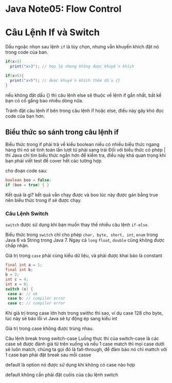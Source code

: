 # Java Note05: Flow Control
# Câu Lệnh If và Switch
Dấu ngoặc nhọn sau lệnh `if` là tùy chọn, nhưng vẫn khuyến khích đặt nó trong code của ban.
```java
if(x>3)
  print("x>3"); // hợp lệ nhưng không được khuyến khích

if(x>5){
  print("x>5"); // được khuyến khích thêm dấu {}
}
```
nếu không đặt dấu {} thì câu lệnh else sẽ thuộc về lệnh if gần nhất, bất kể bạn có cố gắng bao nhiều dòng nữa.

Tránh đặt câu lệnh if bên trong câu lệnh if hoặc else, điều này gây khó đọc code của bạn hơn.

## Biểu thức so sánh trong câu lệnh if
Biểu thức trong if phải trả về kiểu boolean
niếu có nhiều biểu thức ngang hàng thì nó sẽ tính toán lần lượt từ phải sang trái
Đối với biểu thức có phép | thì Java chỉ tìm biểu thức ngắn hơn để kiểm tra, điều này khá quan trọng khi bạn phải viết test để cover hết các tường hợp

cho đoạn code sau:
```java
boolean boo = false;
if (boo = true) { }
```
Kết quả là gì? kết quả vẫn chạy được và boo lúc này được gán bằng true nên biểu thức trong if sẽ được chạy.

### Câu Lệnh Switch
`switch` được sử dụng khi bạn muốn thay thế nhiều câu lệnh `if-else`.

Biểu thức trong `switch` chỉ cho phép `char, byte, short, int`, `enum` trong Java 6 và String trong Java 7. Ngay cả `long` `float`, `double` cũng không được chấp nhận.

Giá trị trong `case` phải cùng kiểu dữ liệu, và phải được khai báo là constant
```java
final int a = 1;
final int b;
b = 2;
int c = 4;
int x = 0;
switch (x) {
 case a: // ok
 case b: // compiler error
 case c: // compiler error
```
Khi giá trị trong case lớn hơn trong swithc thì sao, ví dụ case 128 cho byte, lúc này sẽ báo lỗi vì Java sẽ tự động ép sang kiểu int

Giá trị trong case không được trùng nhau.

Câu lệnh break trong switch-case
Luồng thực thi của switch-case là các case sẽ được đánh giá từ trên xuống và nếu 1 case match thì mọi case dưới sẽ luôn match, chúng ta gọi đó là fall-through, để đảm bảo nó chỉ mattch với 1 case bạn phải đặt break sau mỗi casse

default là option nó được sử dụng khi không có case nào hợp

default không cần phải đặt cuôis của câu lệnh switch




